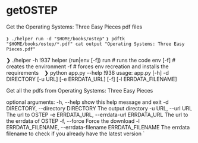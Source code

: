 # getOSTEP
Get the Operating Systems: Three Easy Pieces pdf files

`❯ ./helper run -d "$HOME/books/ostep"`
`❯ pdftk "$HOME/books/ostep/*.pdf" cat output "Operating Systems: Three Easy Pieces.pdf"`

❯ ./helper -h                                                                                                     !937
helper (run|env [-f])
  run # runs the code
  env [-f] # creates the environment
    -f # forces env recreation and installs the requirements
`
`
❯ python app.py --help                                                                                            !938
usage: app.py [-h] -d DIRECTORY [-u URL] [-e ERRDATA_URL] [-f]
              [-l ERRDATA_FILENAME]

Get all the pdfs from Operating Systems: Three Easy Pieces

optional arguments:
  -h, --help            show this help message and exit
  -d DIRECTORY, --directory DIRECTORY
                        The output directory
  -u URL, --url URL     The url to OSTEP
  -e ERRDATA_URL, --errdata-url ERRDATA_URL
                        The url to the errdata of OSTEP
  -f, --force           Force the download
  -l ERRDATA_FILENAME, --errdata-filename ERRDATA_FILENAME
                        The errdata filename to check if you already have the
                        latest version
`
